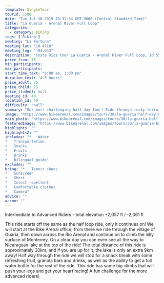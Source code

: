 ```yaml
---
template: SingleTour
tourId: 5588
date: "Tue Jul 16 2019 19:31:34 GMT-0600 (Central Standard Time)"
title: "La Guaria - Arenal River Full Loop"
categories: 
  - category: Biking
tags: ['Biking']
meeting: "La Fortuna"
meeting_lat: "10.4718"
meeting_lng: "-84.643"
description: "Costa Rica tour La Guaria - Arenal River Full Loop, id 5588"
price_from: 75
min_participants: 
max_participants: 
start_time_text: "8:00 am, 1:00 pm"
duration_text: "4.5 hours"
price_adult: 75
price_child: 75
price_student: null
meeting_id: 40
location_id: 40
difficulty: "null"
summary: "Our most challenging half day tour! Ride through rocky terrain, high mountains with challenging climbs and great Descents."
image: "https://www.bikearenal.com/images/tours/30/la-guaria-half-day-mountain-bike-tour.jpg"
main_photo: "https://www.bikearenal.com/images/tours/30/la-guaria-half-day-mountain-bike-tour.jpg"
featuredImage: "https://www.bikearenal.com/images/tours/30/la-guaria-half-day-mountain-bike-tour.jpg"
highlights: ""
highlights2: ""
includes: "*   Water
*   Transportation
*   Snacks
*   Fruits
*   Drinks
*   Bilingual guide"
excludes: ""
bring: "*   Tennis shoes
*   Sunscreen
*   Short
*   Insect repellent
*   Comfortable clothes
*   Camera"
advice: ""
accom: ""
---
```

Intermediate to Advanced Riders - total elevation +2,057 ft / -2,061 ft

This ride starts off the same as the half loop ride, only it continues on! We will start at the Bike Arenal office, from there we ride through the village of Guaria, then down across the Rio Arenal and continue on to climb the hilly surface of Monterrey. On a clear day you can even see all the way to Nicaraguan lake at the top of the ride! The total distance of this ride is approximately 30km, and if you are up for it, the lake is only an extra 9km away! Half way through the ride we will stop for a snack break with some refreshing fruit, granola bars and drinks, as well as the ability to get a full water bottle for the rest of the ride. This ride has some big climbs that will push your legs and get your heart racing! A fun challenge for the more advanced riders!